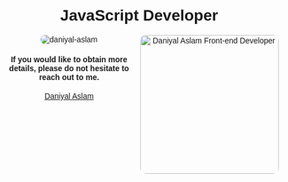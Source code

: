 <link rel="preconnect" href="https://fonts.googleapis.com">
<link rel="preconnect" href="https://fonts.gstatic.com" crossorigin>
<link href="https://fonts.googleapis.com/css2?family=Poppins:wght@400;500;600;700&display=swap" rel="stylesheet">
<div style="text-align:center;  font-family: 'Poppins', sans-serif;">
<h1 align="center" style="text-align:center;  font-family: 'Poppins', sans-serif;">JavaScript Developer </h1>
<img src="https://www.computerhope.com/jargon/j/javascript.png" style="border-radius:10px" align="right" width="250" alt="Daniyal Aslam Front-end Developer">  
  
<p>
 <img align="center" style="border-radius:10px" src="https://github-readme-stats.vercel.app/api/top-langs?username=daniyal-aslam&show_icons=true&locale=en&layout=compact" alt="daniyal-aslam" /></p>
 <h4>If you would like to obtain more details, please do not hesitate to reach out to me.</h4>
  <a href="https://daniyalaslam.com/" target="_blank"> Daniyal Aslam </a>
</div>

